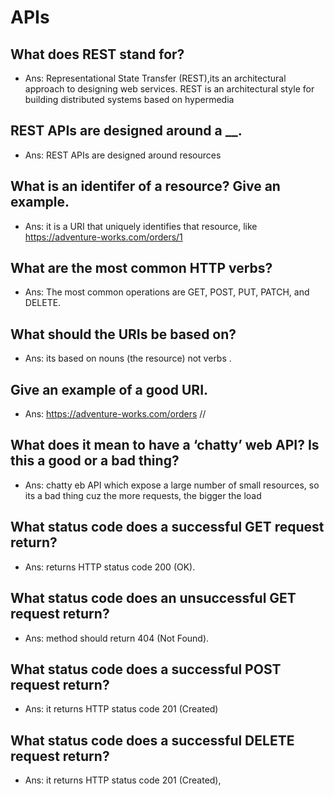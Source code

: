 # APIs

## What does REST stand for?
* Ans: Representational State Transfer (REST),its an architectural approach to designing web services. REST is an architectural style for building distributed systems based on hypermedia
## REST APIs are designed around a __.
* Ans: REST APIs are designed around resources
## What is an identifer of a resource? Give an example.
* Ans: it is a URI that uniquely identifies that resource, like https://adventure-works.com/orders/1
## What are the most common HTTP verbs?
* Ans: The most common operations are GET, POST, PUT, PATCH, and DELETE.
## What should the URIs be based on?
* Ans: its based on nouns (the resource) not verbs .
## Give an example of a good URI.
* Ans: https://adventure-works.com/orders //
## What does it mean to have a ‘chatty’ web API? Is this a good or a bad thing?
* Ans: chatty eb API which expose a large number of small resources, so its a bad thing cuz the more requests, the bigger the load
## What status code does a successful GET request return?
* Ans: returns HTTP status code 200 (OK).
## What status code does an unsuccessful GET request return?
* Ans: method should return 404 (Not Found).
## What status code does a successful POST request return?
* Ans: it returns HTTP status code 201 (Created)
## What status code does a successful DELETE request return?
* Ans: it returns HTTP status code 201 (Created),